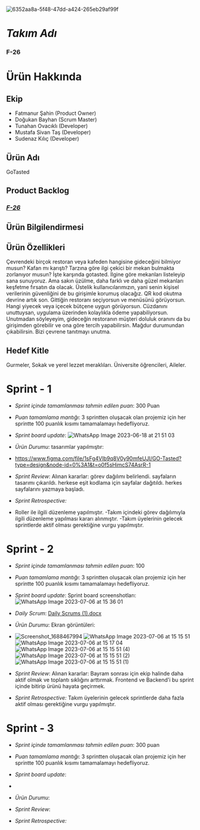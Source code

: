 
![6352aa8a-5f48-47dd-a424-265eb29af99f](https://github.com/DogukanBayhan/Repository/assets/120603638/cb635e72-3ed9-4235-bab4-65c7694e4d23)


# *Takım Adı*

### **F-26**

# Ürün Hakkında

## Ekip
- Fatmanur Şahin (Product Owner)
- Doğukan Bayhan (Scrum Master)
- Tunahan Ovacıklı (Developer)
- Mustafa Sivan Taş (Developer)
- Sudenaz Kılıç (Developer)

## Ürün Adı

GoTasted

## Product Backlog

### ***[F-26](https://trello.com/b/suYPSWGK/f-26-sprint-1)***

## Ürün Bilgilendirmesi

## Ürün Özellikleri
Çevrendeki birçok restoran veya kafeden hangisine gideceğini bilmiyor musun? Kafan mı karıştı? Tarzına göre ilgi çekici bir mekan bulmakta zorlanıyor musun? İşte karşında gotasted. İlgine göre mekanları listeleyip sana sunuyoruz. Ama sakın üzülme, daha farklı ve daha güzel mekanları keşfetme fırsatın da olacak. Üstelik kullanıcılarımızın, yani senin kişisel verilerinin güvenliğini de bu girişimle korumuş olacağız. QR kod okutma devrine artık son. Gittiğin restoranı seçiyorsun ve menüsünü görüyorsun. Hangi yiyecek veya içecek bütçene uygun görüyorsun. Cüzdanını unuttuysan, uygulama üzerinden kolaylıkla ödeme yapabiliyorsun. Unutmadan söyleyeyim, gideceğin restoranın müşteri doluluk oranını da bu girişimden görebilir ve ona göre tercih yapabilirsin. Mağdur durumundan çıkabilirsin. Bizi çevrene tanıtmayı unutma.

## Hedef Kitle

 Gurmeler, Sokak ve yerel lezzet meraklıları. Üniversite öğrencileri, Aileler.


# Sprint - 1

- *Sprint içinde tamamlanması tahmin edilen puan*: 300 Puan

- *Puan tamamlama mantığı*: 3 sprintten oluşacak olan projemiz için her sprintte 100 puanlık kısımı tamamalamayı hedefliyoruz.

- *Sprint board update*: ![WhatsApp Image 2023-06-18 at 21 51 03](https://github.com/sudenaz44/Repository/assets/120420389/d8957144-90e6-4b87-9046-d36317e4219c)



- *Ürün Durumu*: tasarımlar yapılmıştır:
-  https://www.figma.com/file/1sFg4VIb9q8V0y90mfeUJI/GO-Tasted?type=design&node-id=0%3A1&t=o0f5sHimcS74AsrR-1

- *Sprint Review*: Alınan kararlar: görev dağılımı belirlendi. sayfaların tasarımı çıkarıldı. herkese eşit kodlama için sayfalar dağıtıldı. herkes sayfalarını yazmaya başladı. 

- *Sprint Retrospective:*
- Roller ile ilgili düzenleme yapılmıştır.
-Takım içindeki görev dağılımıyla ilgili düzenleme yapılması kararı alınmıştır.
-Takım üyelerinin gelecek sprintlerde aktif olması gerektiğine vurgu yapılmıştır.


# Sprint - 2

- *Sprint içinde tamamlanması tahmin edilen puan*: 100

- *Puan tamamlama mantığı*: 3 sprintten oluşacak olan projemiz için her sprintte 100 puanlık kısımı tamamalamayı hedefliyoruz.

- *Sprint board update*:    Sprint board screenshotları: ![WhatsApp Image 2023-07-06 at 15 36 01](https://github.com/sudenaz44/Repository/assets/120420389/a524c96e-7607-47f4-904f-2d8464287787)


- *Daily Scrum*: [Daily Scrums (1).docx](https://github.com/sudenaz44/Repository/files/11930828/Daily.Scrums.1.docx)


- *Ürün Durumu*:   Ekran görüntüleri:
- ![Screenshot_1688467994](https://github.com/sudenaz44/Repository/assets/120420389/e2ab6620-4318-4d93-9291-13817e3d8618)
![WhatsApp Image 2023-07-06 at 15 15 51](https://github.com/sudenaz44/Repository/assets/120420389/5c67124a-0071-40c4-9acd-22b0447a37ba)
![WhatsApp Image 2023-07-06 at 15 17 04](https://github.com/sudenaz44/Repository/assets/120420389/ead3b118-b306-4f23-933d-006fa84b30b0)
![WhatsApp Image 2023-07-06 at 15 15 51 (4)](https://github.com/sudenaz44/Repository/assets/120420389/e910dd2d-74db-4780-8351-8dac48b646b5)
![WhatsApp Image 2023-07-06 at 15 15 51 (2)](https://github.com/sudenaz44/Repository/assets/120420389/01cfceac-3457-476d-bd41-472304f58a67)
![WhatsApp Image 2023-07-06 at 15 15 51 (1)](https://github.com/sudenaz44/Repository/assets/120420389/bc6f0d64-659b-416b-8709-738abbea6710)



- *Sprint Review*: Alınan kararlar: Bayram sonrası için ekip halinde daha aktif olmak ve toplantı sıklığını arttırmak. Frontend ve Backend'i bu sprint içinde bitirip ürünü hayata geçirmek.

- *Sprint Retrospective:*  Takım üyelerinin gelecek sprintlerde daha fazla aktif olması gerektiğine vurgu yapılmıştır. 


# Sprint - 3

- *Sprint içinde tamamlanması tahmin edilen puan*: 300 puan

- *Puan tamamlama mantığı*:   3 sprintten oluşacak olan projemiz için her sprintte 100 puanlık kısımı tamamalamayı hedefliyoruz.

- *Sprint board update*:

- 

- *Ürün Durumu*:

- *Sprint Review*: 

- *Sprint Retrospective:*
